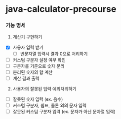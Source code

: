 # java-calculator-precourse

### 기능 명세
1. 계산기 구현하기
  - [x] 사용자 입력 받기
    - [ ] 빈문자열 입력시 결과 0으로 처리하기
  - [ ] 커스텀 구분자 설정 여부 확인
  - [ ] 구분자를 기준으로 숫자 분리
  - [ ] 분리된 숫자의 합 계산
  - [ ] 계산 결과 출력
  
2. 사용자의 잘못된 입력 예외처리하기
  - [ ] 잘못된 숫자 입력 (ex. 음수)
  - [ ] 커스텀 구분자, 쉼표, 콜론 외의 문자 입력
  - [ ] 잘못된 커스텀 구분자 입력 (ex. 문자가 아닌 문자열 입력)

